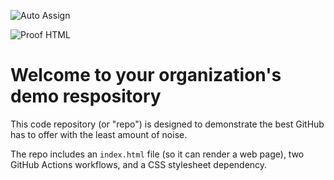 ![Auto Assign](https://github.com/AI-Powered-Bots/demo-repository/actions/workflows/auto-assign.yml/badge.svg)

![Proof HTML](https://github.com/AI-Powered-Bots/demo-repository/actions/workflows/proof-html.yml/badge.svg)

# Welcome to your organization's demo respository
This code repository (or "repo") is designed to demonstrate the best GitHub has to offer with the least amount of noise.

The repo includes an `index.html` file (so it can render a web page), two GitHub Actions workflows, and a CSS stylesheet dependency.
